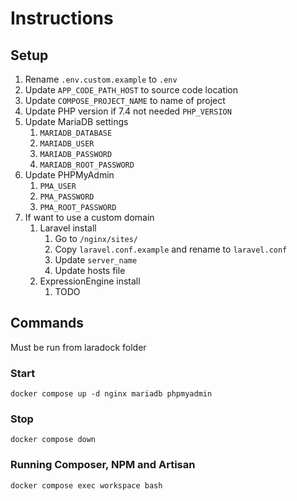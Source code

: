 # Instructions

## Setup

1. Rename `.env.custom.example` to `.env`
2. Update `APP_CODE_PATH_HOST` to source code location
3. Update `COMPOSE_PROJECT_NAME` to name of project
4. Update PHP version if 7.4 not needed `PHP_VERSION`
5. Update MariaDB settings
   1. `MARIADB_DATABASE`
   2. `MARIADB_USER`
   3. `MARIADB_PASSWORD`
   4. `MARIADB_ROOT_PASSWORD`
6. Update PHPMyAdmin
   1. `PMA_USER`
   2. `PMA_PASSWORD`
   3. `PMA_ROOT_PASSWORD`
7. If want to use a custom domain
   1. Laravel install 
      1. Go to `/nginx/sites/`
      2. Copy `laravel.conf.example` and rename to `laravel.conf` 
      3. Update `server_name`
      4. Update hosts file
   2. ExpressionEngine install
      1. TODO


## Commands

Must be run from laradock folder

### Start
`docker compose up -d nginx mariadb phpmyadmin`

### Stop
`docker compose down`

### Running Composer, NPM and Artisan
`docker compose exec workspace bash`